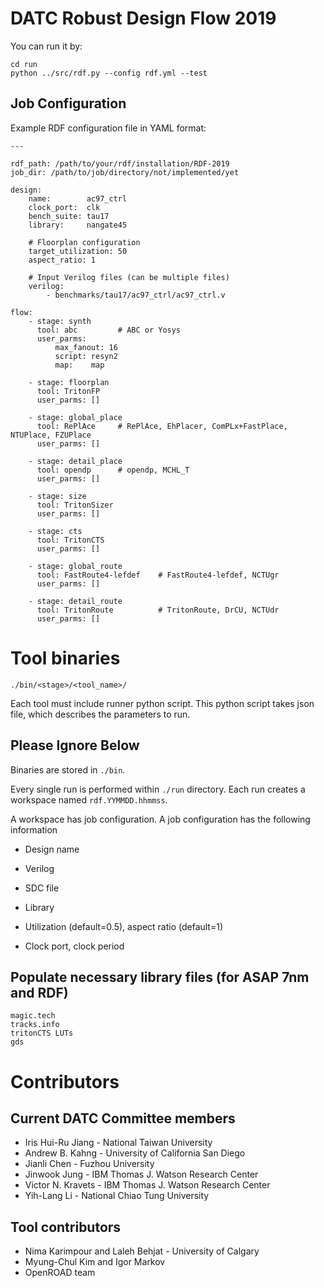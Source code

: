 DATC Robust Design Flow 2019
===

You can run it by:
```
cd run
python ../src/rdf.py --config rdf.yml --test
```

Job Configuration
---

Example RDF configuration file in YAML format:

```
---

rdf_path: /path/to/your/rdf/installation/RDF-2019
job_dir: /path/to/job/directory/not/implemented/yet

design:
    name:        ac97_ctrl
    clock_port:  clk
    bench_suite: tau17
    library:     nangate45

    # Floorplan configuration
    target_utilization: 50
    aspect_ratio: 1

    # Input Verilog files (can be multiple files)
    verilog:     
        - benchmarks/tau17/ac97_ctrl/ac97_ctrl.v

flow:
    - stage: synth
      tool: abc         # ABC or Yosys
      user_parms: 
          max_fanout: 16
          script: resyn2
          map:    map

    - stage: floorplan
      tool: TritonFP 
      user_parms: []

    - stage: global_place
      tool: RePlAce     # RePlAce, EhPlacer, ComPLx+FastPlace, NTUPlace, FZUPlace
      user_parms: []

    - stage: detail_place
      tool: opendp      # opendp, MCHL_T
      user_parms: []

    - stage: size
      tool: TritonSizer
      user_parms: []

    - stage: cts
      tool: TritonCTS
      user_parms: []

    - stage: global_route
      tool: FastRoute4-lefdef    # FastRoute4-lefdef, NCTUgr
      user_parms: []

    - stage: detail_route
      tool: TritonRoute          # TritonRoute, DrCU, NCTUdr
      user_parms: []
```

Tool binaries
===

`./bin/<stage>/<tool_name>/`

Each tool must include runner python script.
This python script takes json file, which describes the parameters to run.


Please Ignore Below
---

Binaries are stored in `./bin`.

Every single run is performed within `./run` directory.
Each run creates a workspace named `rdf.YYMMDD.hhmmss`.

A workspace has job configuration.
A job configuration has the following information

* Design name
* Verilog
* SDC file
* Library
* Utilization (default=0.5), aspect ratio (default=1)

* Clock port, clock period


Populate necessary library files (for ASAP 7nm and RDF)
---

```
magic.tech
tracks.info
tritonCTS LUTs
gds
```

Contributors
===

Current DATC Committee members
---

* Iris Hui-Ru Jiang - National Taiwan University
* Andrew B. Kahng - University of California San Diego
* Jianli Chen - Fuzhou University
* Jinwook Jung - IBM Thomas J. Watson Research Center
* Victor N. Kravets - IBM Thomas J. Watson Research Center
* Yih-Lang Li - National Chiao Tung University

Tool contributors
---
* Nima Karimpour and Laleh Behjat - University of Calgary
* Myung-Chul Kim and Igor Markov
* OpenROAD team

